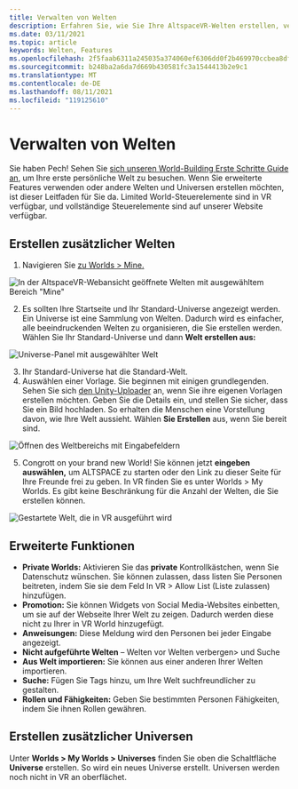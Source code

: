 ```yaml
---
title: Verwalten von Welten
description: Erfahren Sie, wie Sie Ihre AltspaceVR-Welten erstellen, verwalten und bewerben sowie Ihr eigenes benutzerdefiniertes Universe generieren.
ms.date: 03/11/2021
ms.topic: article
keywords: Welten, Features
ms.openlocfilehash: 2f5faab6311a245035a374060ef6306dd0f2b469970ccbea8df999c72721f321
ms.sourcegitcommit: b248ba2a6da7d669b430581fc3a1544413b2e9c1
ms.translationtype: MT
ms.contentlocale: de-DE
ms.lasthandoff: 08/11/2021
ms.locfileid: "119125610"
---
```

# <a name="managing-worlds"></a>Verwalten von Welten

Sie haben Pech! Sehen Sie [sich unseren World-Building Erste Schritte Guide an,](world-building-getting-started.md) um Ihre erste persönliche Welt zu besuchen. Wenn Sie erweiterte Features verwenden oder andere Welten und Universen erstellen möchten, ist dieser Leitfaden für Sie da. Limited World-Steuerelemente sind in VR verfügbar, und vollständige Steuerelemente sind auf unserer Website verfügbar.

## <a name="creating-extra-worlds"></a>Erstellen zusätzlicher Welten

1. Navigieren Sie [zu Worlds > Mine.](https://account.altvr.com/worlds/my)

![In der AltspaceVR-Webansicht geöffnete Welten mit ausgewähltem Bereich "Mine"](images/manage-worlds-img-01.png)

2. Es sollten Ihre Startseite und Ihr Standard-Universe angezeigt werden. Ein Universe ist eine Sammlung von Welten. Dadurch wird es einfacher, alle beeindruckenden Welten zu organisieren, die Sie erstellen werden. Wählen Sie Ihr Standard-Universe und dann **Welt erstellen aus:**

![Universe-Panel mit ausgewählter Welt](images/manage-worlds-img-02.png)

3. Ihr Standard-Universe hat die Standard-Welt.
4. Auswählen einer Vorlage. Sie beginnen mit einigen grundlegenden. Sehen Sie sich [den Unity-Uploader](world-building-toolkit-getting-started.md) an, wenn Sie ihre eigenen Vorlagen erstellen möchten. Geben Sie die Details ein, und stellen Sie sicher, dass Sie ein Bild hochladen. So erhalten die Menschen eine Vorstellung davon, wie Ihre Welt aussieht. Wählen **Sie Erstellen** aus, wenn Sie bereit sind.

![Öffnen des Weltbereichs mit Eingabefeldern](images/manage-worlds-img-03.png)

5. Congrott on your brand new World! Sie können jetzt **eingeben auswählen,** um ALTSPACE zu starten oder den Link zu dieser Seite für Ihre Freunde frei zu geben. In VR finden Sie es unter Worlds > My Worlds. Es gibt keine Beschränkung für die Anzahl der Welten, die Sie erstellen können.

![Gestartete Welt, die in VR ausgeführt wird](images/manage-worlds-img-04.png)

## <a name="advanced-features"></a>Erweiterte Funktionen

* **Private Worlds:** Aktivieren Sie das **private** Kontrollkästchen, wenn Sie Datenschutz wünschen. Sie können zulassen, dass listen Sie Personen beitreten, indem Sie sie dem Feld In VR > Allow List (Liste zulassen) hinzufügen.
* **Promotion:** Sie können Widgets von Social Media-Websites einbetten, um sie auf der Webseite Ihrer Welt zu zeigen. Dadurch werden diese nicht zu Ihrer in VR World hinzugefügt.
* **Anweisungen:** Diese Meldung wird den Personen bei jeder Eingabe angezeigt.
* **Nicht aufgeführte Welten** – Welten vor Welten verbergen> und Suche
* **Aus Welt importieren:** Sie können aus einer anderen Ihrer Welten importieren.
* **Suche:** Fügen Sie Tags hinzu, um Ihre Welt suchfreundlicher zu gestalten.
* **Rollen und Fähigkeiten:** Geben Sie bestimmten Personen Fähigkeiten, indem Sie ihnen Rollen gewähren.

## <a name="creating-extra-universes"></a>Erstellen zusätzlicher Universen

Unter **Worlds > My Worlds > Universes** finden Sie oben die Schaltfläche **Universe** erstellen. So wird ein neues Universe erstellt. Universen werden noch nicht in VR an oberflächet.